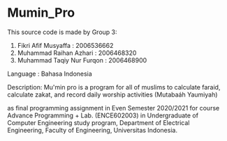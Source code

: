 # Mumin_Pro


This source code is made by 
Group 3: 
1. Fikri Afif Musyaffa       : 2006536662
2. Muhammad Raihan Azhari    : 2006468320
3. Muhammad Taqiy Nur Furqon : 2006468900

Language : Bahasa Indonesia

Description:
Mu'min pro is a program for all of muslims to calculate faraid, calculate zakat, and record daily worship activities (Mutabaáh Yaumiyah)

as final programming assignment in Even Semester 2020/2021 for course Advance Programming + Lab. 
(ENCE602003) in Undergraduate of Computer Engineering study program, Department of Electrical Engineering, Faculty of Engineering, Universitas Indonesia.
